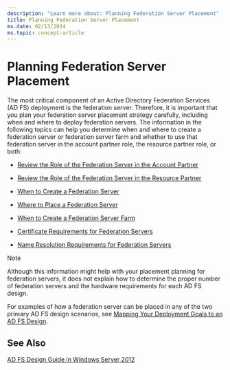```yaml
---
description: "Learn more about: Planning Federation Server Placement"
title: Planning Federation Server Placement
ms.date: 02/13/2024
ms.topic: concept-article
---
```


# Planning Federation Server Placement

The most critical component of an Active Directory Federation Services \(AD FS\) deployment is the federation server. Therefore, it is important that you plan your federation server placement strategy carefully, including when and where to deploy federation servers. The information in the following topics can help you determine when and where to create a federation server or federation server farm and whether to use that federation server in the account partner role, the resource partner role, or both:

-   [Review the Role of the Federation Server in the Account Partner](Review-the-Role-of-the-Federation-Server-in-the-Account-Partner.md)

-   [Review the Role of the Federation Server in the Resource Partner](Review-the-Role-of-the-Federation-Server-in-the-Resource-Partner.md)

-   [When to Create a Federation Server](When-to-Create-a-Federation-Server.md)

-   [Where to Place a Federation Server](Where-to-Place-a-Federation-Server.md)

-   [When to Create a Federation Server Farm](When-to-Create-a-Federation-Server-Farm.md)

-   [Certificate Requirements for Federation Servers](Certificate-Requirements-for-Federation-Servers.md)

-   [Name Resolution Requirements for Federation Servers](Name-Resolution-Requirements-for-Federation-Servers.md)

> [!NOTE]
> Although this information might help with your placement planning for federation servers, it does not explain how to determine the proper number of federation servers and the hardware requirements for each AD FS design.

For examples of how a federation server can be placed in any of the two primary AD FS design scenarios, see [Mapping Your Deployment Goals to an AD FS Design](Mapping-Your-Deployment-Goals-to-an-AD-FS-Design.md).

## See Also
[AD FS Design Guide in Windows Server 2012](AD-FS-Design-Guide-in-Windows-Server-2012.md)

